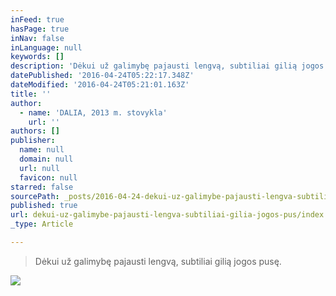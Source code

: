 ```yaml
---
inFeed: true
hasPage: true
inNav: false
inLanguage: null
keywords: []
description: 'Dėkui už galimybę pajausti lengvą, subtiliai gilią jogos pusę.'
datePublished: '2016-04-24T05:22:17.348Z'
dateModified: '2016-04-24T05:21:01.163Z'
title: ''
author:
  - name: 'DALIA, 2013 m. stovykla'
    url: ''
authors: []
publisher:
  name: null
  domain: null
  url: null
  favicon: null
starred: false
sourcePath: _posts/2016-04-24-dekui-uz-galimybe-pajausti-lengva-subtiliai-gilia-jogos-pus.md
published: true
url: dekui-uz-galimybe-pajausti-lengva-subtiliai-gilia-jogos-pus/index.html
_type: Article

---
```

> Dėkui už galimybę pajausti lengvą, subtiliai gilią jogos pusę.

![](https://the-grid-user-content.s3-us-west-2.amazonaws.com/dfcaea94-6ec5-4039-9996-bbdd8751eeb9.jpg)